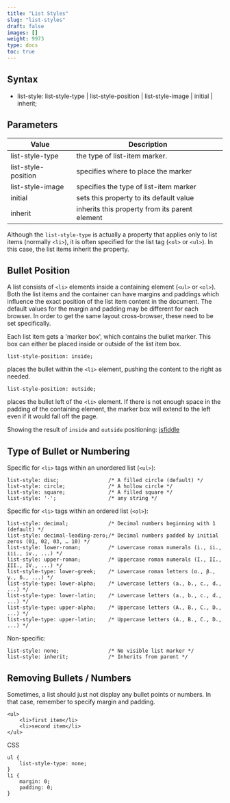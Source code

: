```yaml
---
title: "List Styles"
slug: "list-styles"
draft: false
images: []
weight: 9973
type: docs
toc: true
---
```


## Syntax
 - list-style: list-style-type | list-style-position | list-style-image
   | initial | inherit;



## Parameters


| Value  | Description |
| ---------------- | ---------------- |
| list-style-type             | the type of list-item marker.            |
| list-style-position             | specifies where to place the marker             |
| list-style-image             | specifies the type of list-item marker             |
| initial            | sets this property to its default value             |
| inherit            | inherits this property from its parent element             |



Although the `list-style-type` is actually a property that applies only to list items (normally `<li>`), it is often specified for the list tag (`<ol>` or `<ul>`). In this case, the list items inherit the property.


## Bullet Position
A list consists of `<li>` elements inside a containing element (`<ul>` or `<ol>`). Both the list items and the container can have margins and paddings which influence the exact position of the list item content in the document. The default values for the margin and padding may be different for each browser. In order to get the same layout cross-browser, these need to be set specifically.

Each list item gets a 'marker box', which contains the bullet marker. This box can either be placed inside or outside of the list item box.

    list-style-position: inside;

places the bullet within the `<li>` element, pushing the content to the right as needed.

    list-style-position: outside;

places the bullet left of the `<li>` element. If there is not enough space in the padding of the containing element, the marker box will extend to the left even if it would fall off the page.

Showing the result of `inside` and `outside` positioning: [jsfiddle](https://jsfiddle.net/pqh3cxdp/)


## Type of Bullet or Numbering
<!-- language-all: lang-css -->

Specific for `<li>` tags within an unordered list (`<ul>`):

    list-style: disc;                /* A filled circle (default) */
    list-style: circle;              /* A hollow circle */
    list-style: square;              /* A filled square */
    list-style: '-';                 /* any string */

Specific for `<li>` tags within an ordered list (`<ol>`):

    list-style: decimal;             /* Decimal numbers beginning with 1 (default) */
    list-style: decimal-leading-zero;/* Decimal numbers padded by initial zeros (01, 02, 03, … 10) */
    list-style: lower-roman;         /* Lowercase roman numerals (i., ii., iii., iv., ...) */
    list-style: upper-roman;         /* Uppercase roman numerals (I., II., III., IV., ...) */
    list-style-type: lower-greek;    /* Lowercase roman letters (α., β., γ., δ., ...) */
    list-style-type: lower-alpha;    /* Lowercase letters (a., b., c., d., ...) */
    list-style-type: lower-latin;    /* Lowercase letters (a., b., c., d., ...) */
    list-style-type: upper-alpha;    /* Uppercase letters (A., B., C., D., ...) */
    list-style-type: upper-latin;    /* Uppercase letters (A., B., C., D., ...) */

Non-specific:

    list-style: none;                /* No visible list marker */
    list-style: inherit;             /* Inherits from parent */

## Removing Bullets / Numbers
Sometimes, a list should just not display any bullet points or numbers. In that case, remember to specify margin and padding.

    <ul>
        <li>first item</li>
        <li>second item</li>
    </ul>

CSS

    ul {
        list-style-type: none;
    }
    li {
        margin: 0;
        padding: 0;
    }


